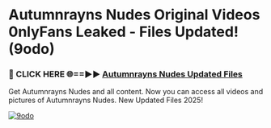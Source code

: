 # Autumnrayns Nudes Original Videos 0nlyFans Leaked - Files Updated! (9odo)

<h3>🔴 CLICK HERE 🌐==►► <a href="https://tinyurl.com/4mcuefdz" rel="nofollow">Autumnrayns Nudes Updated Files</a></h3>

Get Autumnrayns Nudes and all content. Now you can access all videos and pictures of Autumnrayns Nudes. New Updated Files 2025!

[![9odo](https://i.imgur.com/StAQSOY.gif)](https://tinyurl.com/4mcuefdz)
